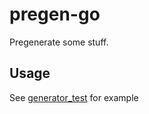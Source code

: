 # pregen-go

Pregenerate some stuff.

## Usage

See [generator_test](generator_test.go) for example
